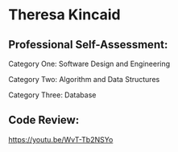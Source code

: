 # Theresa Kincaid

## Professional Self-Assessment:

Category One: Software Design and Engineering

Category Two: Algorithm and Data Structures

Category Three: Database

## Code Review:
https://youtu.be/WvT-Tb2NSYo
